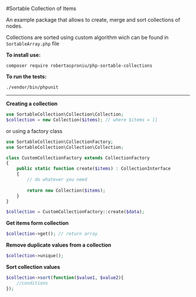 #Sortable Collection of Items

An example package that allows to create, merge and sort collections of nodes.

Collections are sorted using custom algorithm wich can be found in ``SortableArray.php`` file

**To install use:**
````
composer require robertasproniu/php-sortable-collections
````

**To run the tests:**
````shell
./vendor/bin/phpunit
````
---

**Creating a collection**
````php
use SortableCollection\Collection\Collection;
$collection = new Collection($items); // where $items = []
````
or using a factory class
````php
use SortableCollection\CollectionFactory;
use SortableCollection\Collection\Collection;

class CustomCollectionFactory extends CollectionFactory
{
    public static function create($items) : CollectionInterface
    {
        // do whatever you need 
        
        return new Collection($items);
    }
}

$collection = CustomCollectionFactory::create($data); 
````
**Get items form collection**
````php
$collection->get(); // return array
````

**Remove duplicate values from a collection**
````php
$collection->unique();
````

**Sort collection values**
````php
$collection->sort(function($value1, $value2){
    //conditions
});
````